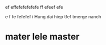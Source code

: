 
ef
effefefefefefe
ff
efeef
efe

e
f
fe
fefefef
i
Hung dai hiep
tfef
tmerge
nanch

mater
lele
master
=========
